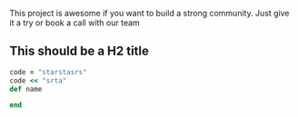 This project is awesome if you want to build a strong community.
Just give it a try or book a call with our team

## This should be a H2 title

```ruby
code = "starstasrs"
code << "srta"
def name

end
```
